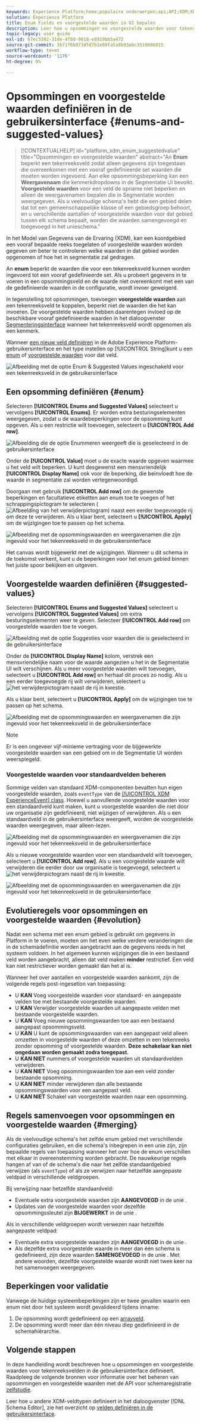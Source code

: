 ```yaml
---
keywords: Experience Platform;home;populaire onderwerpen;api;API;XDM;XDM systeem;ervaringsgegevensmodel;gegevensmodel;ui;werkruimte;enum;field;
solution: Experience Platform
title: Enum Fields en voorgestelde waarden in UI bepalen
description: Leer hoe u opsommingen en voorgestelde waarden voor tekenreeksvelden definieert in de gebruikersinterface van het Experience Platform.
topic-legacy: user guide
exl-id: 67ec5382-31de-4f8d-9618-e8919bb5a472
source-git-commit: 3b71f6b07345d7b1e08fa5a8b93abc3519606015
workflow-type: tm+mt
source-wordcount: '1176'
ht-degree: 0%

---
```


# Opsommingen en voorgestelde waarden definiëren in de gebruikersinterface {#enums-and-suggested-values}

>[!CONTEXTUALHELP]
>id="platform_xdm_enum_suggestedvalue"
>title="Opsommingen en voorgestelde waarden"
>abstract="An **Enum** beperkt een tekenreeksveld zodat alleen gegevens zijn toegestaan die overeenkomen met een vooraf gedefinieerde set waarden die moeten worden ingevoerd. Aan elke opsommingsbeperking kan een **Weergavenaam** die kenmerkdropdowns in de Segmentatie UI bevolkt. **Voorgestelde waarden** voor een veld de opname niet beperken en alleen de weergavenamen bepalen die in Segmentatie worden weergegeven. Als u veelvoudige schema&#39;s hebt die een gebied delen dat tot een gemeenschappelijke klasse of een gebiedsgroep behoort, en u verschillende aantallen of voorgestelde waarden voor dat gebied tussen elk schema bepaalt, worden die waarden samengevoegd en toegevoegd in het unieschema."

In het Model van Gegevens van de Ervaring (XDM), kan een koordgebied een vooraf bepaalde reeks toegelaten of voorgestelde waarden worden gegeven om beter te controleren welke waarden in dat gebied worden opgenomen of hoe het in segmentatie zal gedragen.

An **enum** beperkt de waarden die voor een tekenreeksveld kunnen worden ingevoerd tot een vooraf gedefinieerde set. Als u probeert gegevens in te voeren in een opsommingsveld en de waarde niet overeenkomt met een van de gedefinieerde waarden in de configuratie, wordt invoer geweigerd.

In tegenstelling tot opsommingen, toevoegen **voorgestelde waarden** aan een tekenreeksveld te koppelen, beperkt niet de waarden die het kan invoeren. De voorgestelde waarden hebben daarentegen invloed op de beschikbare vooraf gedefinieerde waarden in het dialoogvenster [Segmenteringsinterface](../../../segmentation/ui/overview.md) wanneer het tekenreeksveld wordt opgenomen als een kenmerk.

Wanneer [een nieuw veld definiëren](./overview.md#define) in de Adobe Experience Platform-gebruikersinterface en het type instellen op [!UICONTROL String]kunt u een [enum](#enum) of [voorgestelde waarden](#suggested-values) voor dat veld.

![Afbeelding met de optie Enum &amp; Suggested Values ingeschakeld voor een tekenreeksveld in de gebruikersinterface](../../images/ui/fields/enum/enum-options-selected.png)

## Een opsomming definiëren {#enum}

Selecteren **[!UICONTROL Enums and Suggested Values]** selecteert u vervolgens **[!UICONTROL Enums]**. Er worden extra besturingselementen weergegeven, zodat u de waardebeperkingen voor de opsomming kunt opgeven. Als u een restrictie wilt toevoegen, selecteert u **[!UICONTROL Add row]**.

![Afbeelding die de optie Enummeren weergeeft die is geselecteerd in de gebruikersinterface](../../images/ui/fields/enum/enum-add-row.png)

Onder de **[!UICONTROL Value]** moet u de exacte waarde opgeven waarmee u het veld wilt beperken. U kunt desgewenst een mensvriendelijk **[!UICONTROL Display Name]** ook voor de beperking, die beïnvloedt hoe de waarde in segmentatie zal worden vertegenwoordigd.

Doorgaan met gebruik **[!UICONTROL Add row]** om de gewenste beperkingen en facultatieve etiketten aan enum toe te voegen of het schrappingspictogram te selecteren (![Afbeelding van het verwijderpictogram](../../images/ui/fields/enum/remove-icon.png)) naast een eerder toegevoegde rij om deze te verwijderen. Als u klaar bent, selecteert u **[!UICONTROL Apply]** om de wijzigingen toe te passen op het schema.

![Afbeelding met de opsommingswaarden en weergavenamen die zijn ingevuld voor het tekenreeksveld in de gebruikersinterface](../../images/ui/fields/enum/enum-confirm.png)

Het canvas wordt bijgewerkt met de wijzigingen. Wanneer u dit schema in de toekomst verkent, kunt u de beperkingen voor het enum gebied binnen het juiste spoor bekijken en uitgeven.

## Voorgestelde waarden definiëren {#suggested-values}

Selecteren **[!UICONTROL Enums and Suggested Values]** selecteert u vervolgens **[!UICONTROL Suggested Values]** om extra besturingselementen weer te geven. Selecteer **[!UICONTROL Add row]** om voorgestelde waarden toe te voegen.

![Afbeelding met de optie Suggesties voor waarden die is geselecteerd in de gebruikersinterface](../../images/ui/fields/enum/suggested-add-row.png)

Onder de **[!UICONTROL Display Name]** kolom, verstrek een mensvriendelijke naam voor de waarde aangezien u het in de Segmentatie UI wilt verschijnen. Als u meer voorgestelde waarden wilt toevoegen, selecteert u **[!UICONTROL Add row]** en herhaal dit proces zo nodig. Als u een eerder toegevoegde rij wilt verwijderen, selecteert u ![het verwijderpictogram](../../images/ui/fields/enum/remove-icon.png) naast de rij in kwestie.

Als u klaar bent, selecteert u **[!UICONTROL Apply]** om de wijzigingen toe te passen op het schema.

![Afbeelding met de opsommingswaarden en weergavenamen die zijn ingevuld voor het tekenreeksveld in de gebruikersinterface](../../images/ui/fields/enum/suggested-confirm.png)

>[!NOTE]
>
>Er is een ongeveer vijf-minieme vertraging voor de bijgewerkte voorgestelde waarden van een gebied om in de Segmentatie UI worden weerspiegeld.

### Voorgestelde waarden voor standaardvelden beheren

Sommige velden van standaard XDM-componenten bevatten hun eigen voorgestelde waarden, zoals `eventType` van de [[!UICONTROL XDM ExperienceEvent] class](../../classes/experienceevent.md). Hoewel u aanvullende voorgestelde waarden voor een standaardveld kunt maken, kunt u voorgestelde waarden die niet door uw organisatie zijn gedefinieerd, niet wijzigen of verwijderen. Als u een standaardveld in de gebruikersinterface weergeeft, worden de voorgestelde waarden weergegeven, maar alleen-lezen.

![Afbeelding met de opsommingswaarden en weergavenamen die zijn ingevuld voor het tekenreeksveld in de gebruikersinterface](../../images/ui/fields/enum/suggested-standard.png)

Als u nieuwe voorgestelde waarden voor een standaardveld wilt toevoegen, selecteert u **[!UICONTROL Add row]**. Als u een voorgestelde waarde wilt verwijderen die eerder door uw organisatie is toegevoegd, selecteert u ![het verwijderpictogram](../../images/ui/fields/enum/remove-icon.png) naast de rij in kwestie.

![Afbeelding met de opsommingswaarden en weergavenamen die zijn ingevuld voor het tekenreeksveld in de gebruikersinterface](../../images/ui/fields/enum/suggested-standard-add.png)

<!-- ### Removing suggested values for standard fields

Only suggested values that you define can be removed from a standard field. Existing suggested values can be disabled so that they no longer appear in the segmentation dropdown, but they cannot be removed outright.

For example, consider a profile schema where the a suggested value for the standard `person.gender` field is disabled:

![Image showing the enum values and display names filled out for the string field in the UI](../../images/ui/fields/enum/standard-enum-disabled.png)

In this example, the display name "[!UICONTROL Non-specific]" is now disabled from being shown in the segmentation dropdown list. However, the value `non_specific` is still part of the list of enumerated fields and is therefore still allowed on ingestion. In other words, you cannot disable the actual enum value for the standard field as it would go against the principle of only allowing changes that make a field less restrictive.

See the [section below](#evolution) for more information on the rules for updating enums and suggested values for existing schema fields. -->

## Evolutieregels voor opsommingen en voorgestelde waarden {#evolution}

Nadat een schema met een enum gebied is gebruikt om gegevens in Platform in te voeren, moeten om het even welke verdere veranderingen die in de schemadefinitie worden aangebracht aan de gegevens reeds in het systeem voldoen. In het algemeen kunnen wijzigingen die in een bestaand veld worden aangebracht, alleen dat veld maken **minder** restrictief. Een veld kan niet restrictiever worden gemaakt dan het al is.

Wanneer het over aantallen en voorgestelde waarden aankomt, zijn de volgende regels post-ingesetion van toepassing:

* U **KAN** Voeg voorgestelde waarden voor standaard- en aangepaste velden toe met bestaande voorgestelde waarden.
* U **KAN** Verwijder voorgestelde waarden uit aangepaste velden met bestaande voorgestelde waarden.
* U **KAN** Voeg nieuwe opsommingswaarden toe aan een bestaand aangepast opsommingsveld.
* U **KAN** U kunt de opsommingswaarden van een aangepast veld alleen omzetten in voorgestelde waarden of deze omzetten in een tekenreeks zonder opsomming of voorgestelde waarden. **Deze schakelaar kan niet ongedaan worden gemaakt zodra toegepast.**
* U **KAN NIET** nummers of voorgestelde waarden uit standaardvelden verwijderen.
* U **KAN NIET** Voeg opsommingswaarden toe aan een veld zonder bestaande opsomming.
* U **KAN NIET** minder verwijderen dan alle bestaande opsommingswaarden voor een aangepast veld.
* U **KAN NIET** Schakel van voorgestelde waarden naar een opsomming.

## Regels samenvoegen voor opsommingen en voorgestelde waarden {#merging}

Als de veelvoudige schema&#39;s het zelfde enum gebied met verschillende configuraties gebruiken, en die schema&#39;s inbegrepen in een unie zijn, zijn bepaalde regels van toepassing wanneer het over hoe de enum verschillen met elkaar in overeenstemming worden gebracht. De nauwkeurige regels hangen af van of de schema&#39;s die naar het zelfde standaardgebied verwijzen (als `eventType`) of als ze verwijzen naar hetzelfde aangepaste veldpad in verschillende veldgroepen.

Bij verwijzing naar hetzelfde standaardveld:

* Eventuele extra voorgestelde waarden zijn **AANGEVOEGD** in de unie .
* Updates van de voorgestelde waarden voor dezelfde opsommingssleutel zijn **BIJGEWERKT** in de unie .

Als in verschillende veldgroepen wordt verwezen naar hetzelfde aangepaste veldpad:

* Eventuele extra voorgestelde waarden zijn **AANGEVOEGD** in de unie .
* Als dezelfde extra voorgestelde waarde in meer dan één schema is gedefinieerd, zijn deze waarden **SAMENGEVOEGD** in de unie . Met andere woorden, dezelfde voorgestelde waarde wordt niet twee keer na het samenvoegen weergegeven.

## Beperkingen voor validatie

Vanwege de huidige systeembeperkingen zijn er twee gevallen waarin een enum niet door het systeem wordt gevalideerd tijdens inname:

1. De opsomming wordt gedefinieerd op een [arrayveld](./array.md).
1. De opsomming wordt meer dan één niveau diep gedefinieerd in de schemahiërarchie.

## Volgende stappen

In deze handleiding wordt beschreven hoe u opsommingen en voorgestelde waarden voor tekenreeksvelden in de gebruikersinterface definieert. Raadpleeg de volgende bronnen voor informatie over het beheren van opsommingen en voorgestelde waarden met de API voor schemaregistratie [zelfstudie](../../tutorials/suggested-values.md).

Leer hoe u andere XDM-veldtypen definieert in het dialoogvenster [!DNL Schema Editor], zie het overzicht op [velden definiëren in de gebruikersinterface](./overview.md#special).
